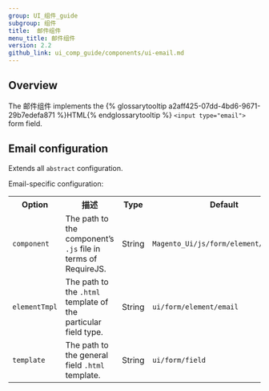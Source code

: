 ```yaml
---
group: UI_组件_guide
subgroup: 组件
title:  邮件组件
menu_title: 邮件组件
version: 2.2
github_link: ui_comp_guide/components/ui-email.md
---
```


## Overview

The 邮件组件 implements the {% glossarytooltip a2aff425-07dd-4bd6-9671-29b7edefa871 %}HTML{% endglossarytooltip %} `<input type="email">` form field.

## Email configuration

Extends all `abstract` configuration.

Email-specific configuration:

<table>
  <tr>
    <th>Option </th>
    <th>描述</th>
    <th>Type</th>
    <th>Default</th>
  </tr>
  <tr>
    <td><code>component</code></td>
    <td>The path to the component’s <code>.js</code> file in terms of RequireJS.</td>
    <td>String</td>
    <td><code>Magento_Ui/js/form/element/abstract</code></td>
  </tr>
  <tr>
    <td><code>elementTmpl</code></td>
    <td>The path to the <code>.html</code> template of the particular field type.</td>
    <td>String</td>
    <td><code>ui/form/element/email</code></td>
  </tr>
  <tr>
    <td><code>template</code></td>
    <td>The path to the general field <code>.html</code> template.</td>
    <td>String</td>
    <td><code>ui/form/field</code></td>
  </tr>
</table>
